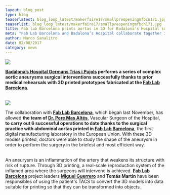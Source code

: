 ```yaml
---
layout: blog_post
type: blog
teaserlatest: blog_loop_latest/makerfaire17/smallpreopeningmfbcn171.jpg
teaserlist: blog_loop_latest/makerfaire17/smallpreopeningmfbcn171.jpg
title: Fab lab Barcelona prints aortas in 3D for Badalona's Hospital surgery practices
meta: "Fab Lab Barcelona and Badalona’s Hospital collaborate together in 3D printing aortic aneurysms for clinical surgery trials"
author: Marco Sanalitro
date: 02/08/2017 
category: news
---
```

<img src= "http://www.fablabbcn.org/img/blog/blog_loop_latest/aortas/aortas1.jpg" align="middle"> 
<br>

<strong><a href="http://barcelona.makerfaire.com/">Badalona’s Hospital Germans Trias i Pujols</a></strong><strong> performs a series of complex aortic aneurysms surgical interventions successfully thanks to prior medical rehearsals with 3D printed prototypes fabricated at the </strong><strong><a href="http://fablabbcn.org/">Fab Lab Barcelona</a></strong>. <br><br>

<img src= "http://www.fablabbcn.org/img/blog/blog_loop_latest/aortas/aortas2.jpg" align="middle"> 
<br>

The collaboration with <strong><a href="http://fablabbcn.org/">Fab Lab Barcelona</a></strong>, which began last November, has allowed <strong>the team of </strong><strong><a href="http://barcelona.makerfaire.com/">Dr. Pere Mas Altés</a></strong>, Vascular Surgeon of the Hospital, <strong>to carry out 6 successful operations to date thanks to the surgical practice with abdominal aortas printed in </strong><strong><a href="http://fablabbcn.org/">Fab Lab Barcelona</a></strong>, the first digital manufacturing laboratory in the European Union. With these 3D models printed, doctors were able to study the shape of the aneurysm in order to perform the surgery in the briefest and most efficient way.<br><br>

An aneurysm is an inflammation of the artery that weakens its structure with risk of rupture. Through 3D printing, a real-scale reproduction system of the inflamed area where the surgeons will intervene is achieved. <strong><a href="http://fablabbcn.org/">Fab Lab Barcelona</a></strong> project leaders <strong><a href="http://fablabbcn.org/about_us.html">Miguel Guerrero</a></strong> and <strong>Tomás Martín</strong> have been responsibles of using the patient's TACS to convert the 3D models into data suitable for printing so that they can be transformed into objects.<br><br>

